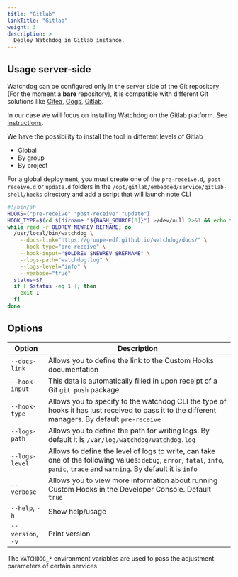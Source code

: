 ```yaml
---
title: "Gitlab"
linkTitle: "Gitlab"
weight: 3
description: >
  Deploy Watchdog in Gitlab instance.
---
```


## Usage server-side

Watchdog can be configured only in the server side of the Git repository (For the moment a **bare** repository), it is compatible with different Git solutions like [Gitea](https://gitea.io/), [Gogs](https://gogs.io/), [Gitlab](https://gitlab.com/).

In our case we will focus on installing Watchdog on the Gitlab platform. See [instructions](https://docs.gitlab.com/ee/administration/server_hooks.html).

We have the possibility to install the tool in different levels of Gitlab
* Global
* By group
* By project

For a global deployment, you must create one of the `pre-receive.d`,` post-receive.d` or `update.d` folders in the `/opt/gitlab/embedded/service/gitlab-shell/hooks` directory and add a script that will launch note CLI

``` bash
#!/bin/sh
HOOKS=("pre-receive" "post-receive" "update")
HOOK_TYPE=$(cd $(dirname "${BASH_SOURCE[0]}") >/dev/null 2>&1 && echo ${PWD##*/})
while read -r OLDREV NEWREV REFNAME; do
  /usr/local/bin/watchdog \
    --docs-link="https://groupe-edf.github.io/watchdog/docs/" \
    --hook-type="pre-receive" \
    --hook-input="$OLDREV $NEWREV $REFNAME" \
    --logs-path="watchdog.log" \
    --logs-level="info" \
    --verbose="true"
  status=$?
  if [ $status -eq 1 ]; then
    exit 1
  fi
done
```

Options
--------------------

| Option            | Description                      |
|-------------------|----------------------------------|
| `--docs-link`     | Allows you to define the link to the Custom Hooks documentation           |
| `--hook-input`    | This data is automatically filled in upon receipt of a Git `git push` package        |
| `--hook-type`     | Allows you to specify to the watchdog CLI the type of hooks it has just received to pass it to the different managers. By default `pre-receive`     |
| `--logs-path`     | Allows you to define the path for writing logs. By default it is `/var/log/watchdog/watchdog.log` |
| `--logs-level`    | Allows to define the level of logs to write, can take one of the following values: `debug`, `error`, `fatal`, `info`, `panic`, `trace` and `warning`. By default it is `info`        |
| `--verbose`       | Allows you to view more information about running Custom Hooks in the Developer Console. Default `true`          |
| `--help`, `-h`    | Show help/usage                  |
| `--version`, `-v` | Print version                    |

The `WATCHDOG_*` environment variables are used to pass the adjustment parameters of certain services